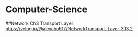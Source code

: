# Computer-Science

##Network
Ch3 Transport Layer
https://velog.io/@alexcho617/NetworkTransport-Layer-3.13.2

